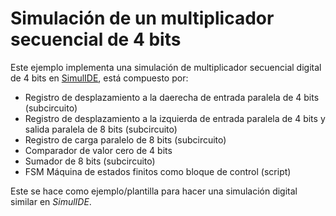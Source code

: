 # Simulación de un multiplicador secuencial de 4 bits

Este ejemplo implementa una simulación de multiplicador secuencial digital de 4 bits en [SimulIDE](https://simulide.com/p/), está compuesto por:

- Registro de desplazamiento a la daerecha de entrada paralela de 4 bits (subcircuito)
- Registro de desplazamiento a la izquierda de entrada paralela de 4 bits y salida paralela de 8 bits (subcircuito)
- Registro de carga paralelo de 8 bits (subcircuito)
- Comparador de valor cero de 4 bits
- Sumador de 8 bits (subcircuito)
- FSM Máquina de estados finitos como bloque de control (script)

Este se hace como ejemplo/plantilla para hacer una simulación digital similar en _SimulIDE_.
